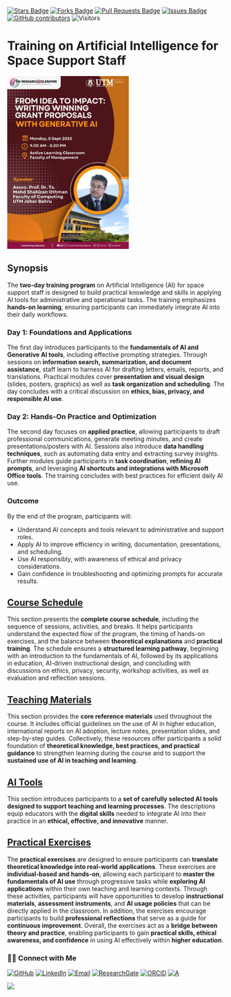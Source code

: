 <a href="https://github.com/drshahizan/short-course/stargazers"><img src="https://img.shields.io/github/stars/drshahizan/short-course" alt="Stars Badge"/></a>
<a href="https://github.com/drshahizan/short-course/network/members"><img src="https://img.shields.io/github/forks/drshahizan/short-course" alt="Forks Badge"/></a>
<a href="https://github.com/drshahizan/short-course/pulls"><img src="https://img.shields.io/github/issues-pr/drshahizan/short-course" alt="Pull Requests Badge"/></a>
<a href="https://github.com/drshahizan/short-course"><img src="https://img.shields.io/github/issues/drshahizan/short-course" alt="Issues Badge"/></a>
<a href="https://github.com/drshahizan/short-course/graphs/contributors"><img alt="GitHub contributors" src="https://img.shields.io/github/contributors/drshahizan/short-course?color=2b9348"></a>
![Visitors](https://api.visitorbadge.io/api/visitors?path=https%3A%2F%2Fgithub.com%2Fdrshahizan%2Fshort-course&labelColor=%23d9e3f0&countColor=%23697689&style=flat)


# Training on Artificial Intelligence for Space Support Staff

 <img src="https://github.com/drshahizan/short-course/blob/main/workshop/25idea/images/idea.jpeg" alt="Shahizan SLR"  height="400">

## Synopsis

The **two-day training program** on Artificial Intelligence (AI) for space support staff is designed to build practical knowledge and skills in applying AI tools for administrative and operational tasks. The training emphasizes **hands-on learning**, ensuring participants can immediately integrate AI into their daily workflows.

### Day 1: Foundations and Applications

The first day introduces participants to the **fundamentals of AI and Generative AI tools**, including effective prompting strategies. Through sessions on **information search, summarization, and document assistance**, staff learn to harness AI for drafting letters, emails, reports, and translations. Practical modules cover **presentation and visual design** (slides, posters, graphics) as well as **task organization and scheduling**. The day concludes with a critical discussion on **ethics, bias, privacy, and responsible AI use**.

### Day 2: Hands-On Practice and Optimization

The second day focuses on **applied practice**, allowing participants to draft professional communications, generate meeting minutes, and create presentations/posters with AI. Sessions also introduce **data handling techniques**, such as automating data entry and extracting survey insights. Further modules guide participants in **task coordination**, **refining AI prompts**, and leveraging **AI shortcuts and integrations with Microsoft Office tools**. The training concludes with best practices for efficient daily AI use.

### Outcome

By the end of the program, participants will:

* Understand AI concepts and tools relevant to administrative and support roles.
* Apply AI to improve efficiency in writing, documentation, presentations, and scheduling.
* Use AI responsibly, with awareness of ethical and privacy considerations.
* Gain confidence in troubleshooting and optimizing prompts for accurate results.

## [Course Schedule](materials/tentatif.md)

This section presents the **complete course schedule**, including the sequence of sessions, activities, and breaks. It helps participants understand the expected flow of the program, the timing of hands-on exercises, and the balance between **theoretical explanations** and **practical training**. The schedule ensures a **structured learning pathway**, beginning with an introduction to the fundamentals of AI, followed by its applications in education, AI-driven instructional design, and concluding with discussions on ethics, privacy, security, workshop activities, as well as evaluation and reflection sessions.

## [Teaching Materials](materials/teaching.md)

This section provides the **core reference materials** used throughout the course. It includes official guidelines on the use of AI in higher education, international reports on AI adoption, lecture notes, presentation slides, and step-by-step guides. Collectively, these resources offer participants a solid foundation of **theoretical knowledge, best practices, and practical guidance** to strengthen learning during the course and to support the **sustained use of AI in teaching and learning**.

## [AI Tools](materials/ai.md)

This section introduces participants to a **set of carefully selected AI tools designed to support teaching and learning processes**. The descriptions equip educators with the **digital skills** needed to integrate AI into their practice in an **ethical, effective, and innovative** manner.

## [Practical Exercises](materials/latihan.md)

The **practical exercises** are designed to ensure participants can **translate theoretical knowledge into real-world applications**. These exercises are **individual-based and hands-on**, allowing each participant to **master the fundamentals of AI use** through progressive tasks while **exploring AI applications** within their own teaching and learning contexts. Through these activities, participants will have opportunities to develop **instructional materials**, **assessment instruments**, and **AI usage policies** that can be directly applied in the classroom. In addition, the exercises encourage participants to build **professional reflections** that serve as a guide for **continuous improvement**. Overall, the exercises act as a **bridge between theory and practice**, enabling participants to gain **practical skills, ethical awareness, and confidence** in using AI effectively within **higher education**.

### 🙌🏻 Connect with Me
<p align="left">
    <a href="https://github.com/drshahizan" target="_blank"><img alt="GitHub" src="https://img.shields.io/badge/-@drshahizan-181717?style=flat-square&logo=GitHub&logoColor=white"></a>
    <a href="https://www.linkedin.com/in/drshahizan" target="_blank"><img alt="LinkedIn" src="https://img.shields.io/badge/-drshahizan-blue?style=flat-square&logo=Linkedin&logoColor=white&link=https://www.linkedin.com/in/drshahizan/"></a>
    <a href="mailto:shahizan@utm.my" target="_blank"><img alt="Email" src="https://img.shields.io/badge/-shahizan@utm.my-c14438?style=flat-square&logo=Gmail&logoColor=white&link=mailto:shahizan@utm.my.com"></a>
    <a href="https://www.researchgate.net/profile/Mohd-Othman-28" target="_blank"><img alt="ResearchGate" src="https://img.shields.io/badge/-ResearchGate-00CCBB?style=flat-square&logo=ResearchGate&logoColor=white"></a>
    <a href="https://orcid.org/0000-0003-4261-1873" target="_blank"><img alt="ORCID" src="https://img.shields.io/badge/-ORCID-A6CE39?style=flat-square&logo=ORCID&logoColor=white"></a> 
 <a href="https://visitorbadge.io/status?path=https%3A%2F%2Fgithub.com%2Fdrshahizan" target="_blank"><img alt="A" src="https://api.visitorbadge.io/api/visitors?path=https%3A%2F%2Fgithub.com%2Fdrshahizan&labelColor=%23697689&countColor=%23555555&style=plastic"></a>
 
![](https://hit.yhype.me/github/profile?user_id=81284918)
</p>


